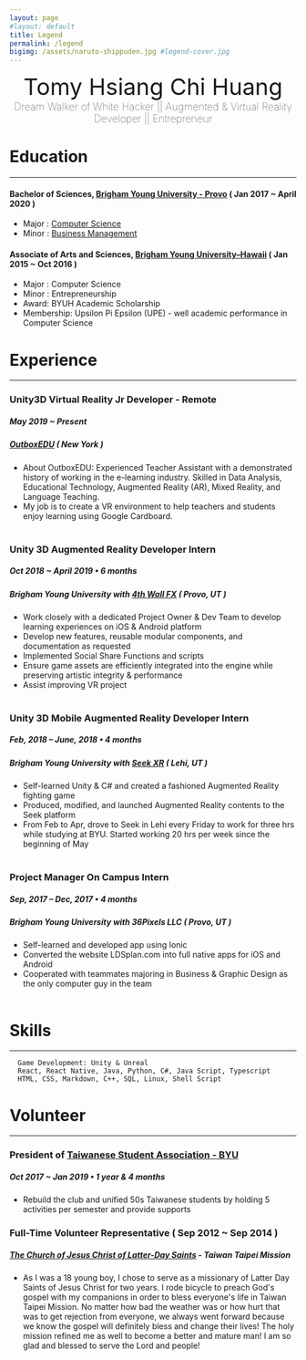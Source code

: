 ```yaml
---
layout: page
#layout: default
title: Legend
permalink: /legend
bigimg: /assets/naruto-shippuden.jpg #legend-cover.jpg
---
```

<div style="text-align: center;">
<div style="font-size: 40px;">Tomy Hsiang Chi Huang</div>
<div style="font-size: 18px; font-weight: 100;">Dream Walker of White Hacker || Augmented & Virtual Reality Developer || Entrepreneur</div>
</div>

# Education
---

#### Bachelor of Sciences, [Brigham Young University - Provo] ( Jan 2017 ~ April 2020 )
- Major : [Computer Science]
- Minor : [Business Management]

#### Associate of Arts and Sciences, [Brigham Young University–Hawaii] ( Jan 2015 ~ Oct 2016 )
- Major : Computer Science
- Minor : Entrepreneurship
- Award: BYUH Academic Scholarship 
- Membership: Upsilon Pi Epsilon (UPE) - well academic performance in Computer Science

# Experience
---

###  Unity3D Virtual Reality Jr Developer - Remote
##### May 2019 ~ Present
##### [OutboxEDU] ( New York )
- About OutboxEDU: Experienced Teacher Assistant with a demonstrated history of working in the e-learning industry. Skilled in Data Analysis, Educational Technology, Augmented Reality (AR), Mixed Reality, and Language Teaching.
- My job is to create a VR environment to help teachers and students enjoy learning using Google Cardboard.
<br><br>

### Unity 3D Augmented Reality Developer Intern  
##### Oct 2018 ~ April 2019  •  6 months
##### Brigham Young University with [4th Wall FX] ( Provo, UT )
- Work closely with a dedicated Project Owner & Dev Team to develop learning experiences on iOS & Android platform
- Develop new features, reusable modular components, and documentation as requested
- Implemented Social Share Functions and scripts
-  Ensure game assets are efficiently integrated into the engine while preserving artistic integrity & performance
- Assist improving VR project
<br><br>

### Unity 3D Mobile Augmented Reality Developer Intern 
##### Feb, 2018 – June, 2018  •  4 months
##### Brigham Young University with [Seek XR] ( Lehi, UT )
- Self-learned Unity & C# and created a fashioned Augmented Reality fighting game
- Produced, modified, and launched Augmented Reality contents to the Seek platform
-  From Feb to Apr, drove to Seek in Lehi every Friday to work for three hrs while studying at BYU. Started working 20 hrs per week since the beginning of May
<br><br>

### Project Manager On Campus Intern 
##### Sep, 2017 – Dec, 2017  •  4 months
##### Brigham Young University with 36Pixels LLC ( Provo, UT )
- Self-learned and developed app using Ionic
- Converted the website LDSplan.com into full native apps for iOS and Android
- Cooperated with teammates majoring in Business & Graphic Design as the only computer guy in the team
<br><br>

# Skills
---
```
  Game Development: Unity & Unreal
  React, React Native, Java, Python, C#, Java Script, Typescript  
  HTML, CSS, Markdown, C++, SQL, Linux, Shell Script
```

# Volunteer
---

### President of [Taiwanese Student Association - BYU] 
##### Oct 2017 ~ Jan 2019 • 1 year & 4 months
- Rebuild the club and unified 50s Taiwanese students by holding 5 activities per semester and provide supports
<!--<br><br>-->


### Full-Time Volunteer Representative ( Sep 2012 ~ Sep 2014 )
##### [The Church of Jesus Christ of Latter-Day Saints](lds.org) - Taiwan Taipei Mission
- As I was a 18 young boy, I chose to serve as a missionary of Latter Day Saints of Jesus Christ for two years. I rode bicycle to preach God's gospel with my companions in order to bless everyone's life in Taiwan Taipei Mission. No matter how bad the weather was or how hurt that was to get rejection from everyone, we always went forward because we know the gospel will definitely bless and change their lives! The holy mission refined me as well to become a better and mature man! I am so glad and blessed to serve the Lord and people!




[OutboxEDU]: https://www.linkedin.com/company/cielovr/
[My life experience]: https://www.linkedin.com/in/tomyh/
[Brigham Young University - Provo]: https://www.byu.edu
[Computer Science]: https://catalog.byu.edu/physical-and-mathematical-sciences/computer-science
[Business Management]: https://catalog.byu.edu/business/business-programs
[Brigham Young University–Hawaii]: https://byuh.edu
[4th Wall FX]: https://4thwallfx.com
[ImmersiveBible]: https://4thwallfx.com
[Seek XR]: https://seekxr.com
[Taiwanese Student Association - BYU]: https://www.facebook.com/groups/304356140049505/?ref=bookmarks
